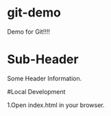 # git-demo
Demo for Git!!!!

# Sub-Header
Some Header Information.

#Local Development

1.Open index.html in your browser.